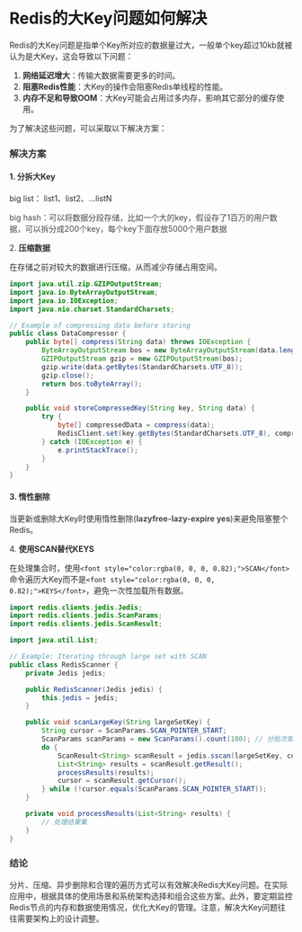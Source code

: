# Redis的大Key问题如何解决

<font style="color:rgba(0, 0, 0, 0.82);">Redis的大Key问题是指单个Key所对应的数据量过大，一般单个key超过10kb就被认为是大Key，这会导致以下问题：</font>

1. **<font style="color:rgba(0, 0, 0, 0.82);">网络延迟增大</font>**<font style="color:rgba(0, 0, 0, 0.82);">：传输大数据需要更多的时间。</font>
2. **<font style="color:rgba(0, 0, 0, 0.82);">阻塞Redis性能</font>**<font style="color:rgba(0, 0, 0, 0.82);">：大Key的操作会阻塞Redis单线程的性能。</font>
3. **<font style="color:rgba(0, 0, 0, 0.82);">内存不足和导致OOM</font>**<font style="color:rgba(0, 0, 0, 0.82);">：大Key可能会占用过多内存，影响其它部分的缓存使用。</font>

<font style="color:rgba(0, 0, 0, 0.82);">为了解决这些问题，可以采取以下解决方案：</font>

### <font style="color:rgba(0, 0, 0, 0.82);">解决方案</font>
#### <font style="color:rgba(0, 0, 0, 0.82);">1. </font>**<font style="color:rgba(0, 0, 0, 0.82);">分拆大Key</font>**
<font style="color:rgba(0, 0, 0, 0.82);">big list： list1、list2、...listN</font>

<font style="color:rgb(74, 74, 74);">big hash：可以将数据分段存储，比如一个大的key，假设存了1百万的用户数据，可以拆分成200个key，每个key下面存放5000个用户数据</font>

<font style="color:rgb(74, 74, 74);"></font>

<font style="color:rgba(0, 0, 0, 0.82);">2. </font>**<font style="color:rgba(0, 0, 0, 0.82);">压缩数据</font>**

<font style="color:rgba(0, 0, 0, 0.82);">在存储之前对较大的数据进行压缩，从而减少存储占用空间。</font>

```java
import java.util.zip.GZIPOutputStream;  
import java.io.ByteArrayOutputStream;  
import java.io.IOException;  
import java.nio.charset.StandardCharsets;  

// Example of compressing data before storing  
public class DataCompressor {  
    public byte[] compress(String data) throws IOException {  
        ByteArrayOutputStream bos = new ByteArrayOutputStream(data.length());  
        GZIPOutputStream gzip = new GZIPOutputStream(bos);  
        gzip.write(data.getBytes(StandardCharsets.UTF_8));  
        gzip.close();  
        return bos.toByteArray();  
    }  

    public void storeCompressedKey(String key, String data) {  
        try {  
            byte[] compressedData = compress(data);  
            RedisClient.set(key.getBytes(StandardCharsets.UTF_8), compressedData);  
        } catch (IOException e) {  
            e.printStackTrace();  
        }  
    }  
}
```

#### <font style="color:rgba(0, 0, 0, 0.82);">3.</font><font style="color:rgba(0, 0, 0, 0.82);"> </font>**<font style="color:rgba(0, 0, 0, 0.82);">惰性删除</font>**
<font style="color:rgba(0, 0, 0, 0.82);">当更新或删除大Key时使用惰性删除(</font>**<font style="color:rgb(74, 74, 74);">lazyfree-lazy-expire yes</font>**<font style="color:rgb(74, 74, 74);"></font><font style="color:rgba(0, 0, 0, 0.82);">)来避免阻塞整个Redis。</font>

<font style="color:rgba(0, 0, 0, 0.82);">4. </font>**<font style="color:rgba(0, 0, 0, 0.82);">使用SCAN替代KEYS</font>**

<font style="color:rgba(0, 0, 0, 0.82);">在处理集合时，使用</font>`<font style="color:rgba(0, 0, 0, 0.82);">SCAN</font>`<font style="color:rgba(0, 0, 0, 0.82);">命令遍历大Key而不是</font>`<font style="color:rgba(0, 0, 0, 0.82);">KEYS</font>`<font style="color:rgba(0, 0, 0, 0.82);">，避免一次性加载所有数据。</font>

```java
import redis.clients.jedis.Jedis;  
import redis.clients.jedis.ScanParams;  
import redis.clients.jedis.ScanResult;  

import java.util.List;  

// Example: Iterating through large set with SCAN  
public class RedisScanner {  
    private Jedis jedis;  

    public RedisScanner(Jedis jedis) {  
        this.jedis = jedis;  
    }  

    public void scanLargeKey(String largeSetKey) {  
        String cursor = ScanParams.SCAN_POINTER_START;  
        ScanParams scanParams = new ScanParams().count(100); // 分批次取100个  
        do {  
            ScanResult<String> scanResult = jedis.sscan(largeSetKey, cursor, scanParams);  
            List<String> results = scanResult.getResult();  
            processResults(results);  
            cursor = scanResult.getCursor();  
        } while (!cursor.equals(ScanParams.SCAN_POINTER_START));  
    }  

    private void processResults(List<String> results) {  
        // 处理结果集  
    }  
}
```

### <font style="color:rgba(0, 0, 0, 0.82);">结论</font>
<font style="color:rgba(0, 0, 0, 0.82);">分片、压缩、异步删除和合理的遍历方式可以有效解决Redis大Key问题。在实际应用中，根据具体的使用场景和系统架构选择和组合这些方案。此外，要定期监控Redis节点的内存和数据使用情况，优化大Key的管理。注意，解决大Key问题往往需要架构上的设计调整。</font>

